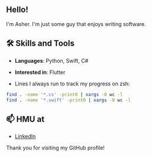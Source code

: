 <!--
**asherchok/asherchok** is a ✨ _special_ ✨ repository because its `README.md` (this file) appears on your GitHub profile.

Here are some ideas to get you started:

- 🔭 I’m currently working on ...
- 🌱 I’m currently learning ...
- 👯 I’m looking to collaborate on ...
- 🤔 I’m looking for help with ...
- 💬 Ask me about ...
- 📫 How to reach me: ...
- 😄 Pronouns: ...
- ⚡ Fun fact: ...
-->
## Hello!

I'm Asher. I'm just some guy that enjoys writing software.

## 🛠️ Skills and Tools

- **Languages**: Python, Swift, C#
- **Interested in**: Flutter

- Lines I always run to track my progress on zsh:
```bash
find . -name '*.cs' -print0 | xargs -0 wc -l
find . -name '*.swift' -print0 | xargs -0 wc -l
```

## 📫 HMU at

- [LinkedIn](https://www.linkedin.com/in/asherchok/)

Thank you for visiting my GitHub profile!

